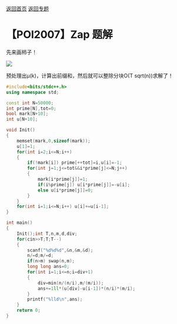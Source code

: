 [返回首页](https://EbolaEmperor.github.io)
[返回专题](https://EbolaEmperor.github.io/special/Mobius)

# 【POI2007】Zap 题解

先来画柿子！

![](http://ebola.blogwo.com/wp-content/uploads/sites/3855/2018/06/%E5%9B%BE%E7%89%871-3-215x300.png)

预处理出μ(k)，计算出前缀和，然后就可以整除分块O(T sqrt(n))求解了！

```cpp
#include<bits/stdc++.h>
using namespace std;

const int N=50000;
int prime[N],tot=0;
bool mark[N+10];
int u[N+10];

void Init()
{
	memset(mark,0,sizeof(mark));
	u[1]=1;
	for(int i=2;i<=N;i++)
	{
		if(!mark[i]) prime[++tot]=i,u[i]=-1;
		for(int j=1;j<=tot&&i*prime[j]<=N;j++)
		{
			mark[i*prime[j]]=1;
			if(i%prime[j]) u[i*prime[j]]=-u[i];
			else u[i*prime[j]]=0;
		}
	}
	for(int i=1;i<=N;i++) u[i]+=u[i-1];
}

int main()
{
	Init();int T,n,m,d,div;
	for(cin>>T;T;T--)
	{
		scanf("%d%d%d",&n,&m,&d);
		n/=d;m/=d;
		if(n>m) swap(n,m);
		long long ans=0;
		for(int i=1;i<=n;i=div+1)
		{
			div=min(n/(n/i),m/(m/i));
			ans+=1ll*(u[div]-u[i-1])*(n/i)*(m/i);
		}
		printf("%lld\n",ans);
	}
	return 0;
}
```
